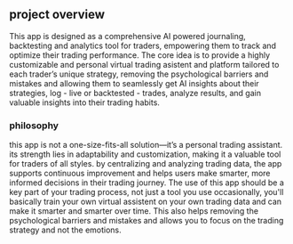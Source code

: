 ## project overview

This app is designed as a comprehensive AI powered journaling, backtesting and analytics tool for traders, empowering them to track and optimize their trading performance. The core idea is to provide a highly customizable and personal virtual trading asistent and platform tailored to each trader’s unique strategy, removing the psychological barriers and mistakes and allowing them to seamlessly get AI insights about their strategies, log - live or backtested - trades, analyze results, and gain valuable insights into their trading habits.

### philosophy

this app is not a one-size-fits-all solution—it’s a personal trading assistant. its strength lies in adaptability and customization, making it a valuable tool for traders of all styles. by centralizing and analyzing trading data, the app supports continuous improvement and helps users make smarter, more informed decisions in their trading journey. The use of this app should be a key part of your trading process, not just a tool you use occasionally, you'll basically train your own virtual assistent on your own trading data and can make it smarter and smarter over time. This also helps removing the psychological barriers and mistakes and allows you to focus on the trading strategy and not the emotions.
